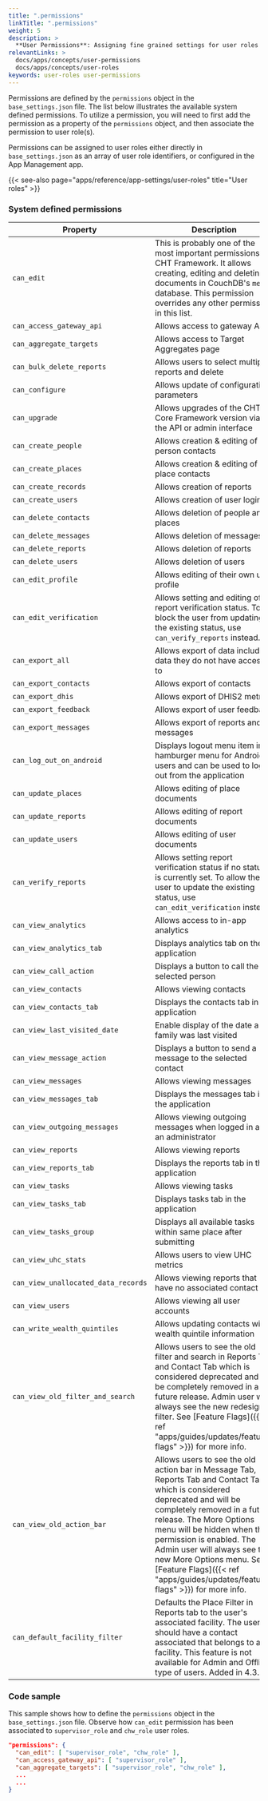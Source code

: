 ```yaml
---
title: ".permissions"
linkTitle: ".permissions"
weight: 5
description: >
  **User Permissions**: Assigning fine grained settings for user roles
relevantLinks: >
  docs/apps/concepts/user-permissions
  docs/apps/concepts/user-roles
keywords: user-roles user-permissions
---
```


Permissions are defined by the `permissions` object in the `base_settings.json` file. The list below illustrates the available system defined permissions. To utilize a permission, you will need to first add the permission as a property of the `permissions` object, and then associate the permission to user role(s).

Permissions can be assigned to user roles either directly in `base_settings.json` as an array of user role identifiers, or configured in the App Management app.

{{< see-also page="apps/reference/app-settings/user-roles" title="User roles" >}}

### System defined permissions

|Property| Description                                                                                                                                                                                                                                                                                                                                                                               |
|-------|-------------------------------------------------------------------------------------------------------------------------------------------------------------------------------------------------------------------------------------------------------------------------------------------------------------------------------------------------------------------------------------------|
| `can_edit` | This is probably one of the most important permissions in CHT Framework. It allows creating, editing and deleting documents in CouchDB's `medic` database. This permission overrides any other permission in this list.                                                                                                                                                                   |
| `can_access_gateway_api` | Allows access to gateway API                                                                                                                                                                                                                                                                                                                                                              |
| `can_aggregate_targets` | Allows access to Target Aggregates page                                                                                                                                                                                                                                                                                                                                                   |
| `can_bulk_delete_reports` | Allows users to select multiple reports and delete                                                                                                                                                                                                                                                                                                                                        |
| `can_configure` | Allows update of configuration parameters                                                                                                                                                                                                                                                                                                                                                 |
| `can_upgrade` | Allows upgrades of the CHT Core Framework version via the API or admin interface                                                                                                                                                                                                                                                                                                          |
| `can_create_people` | Allows creation & editing of person contacts                                                                                                                                                                                                                                                                                                                                              |
| `can_create_places` | Allows creation & editing of place contacts                                                                                                                                                                                                                                                                                                                                               |
| `can_create_records` | Allows creation of reports                                                                                                                                                                                                                                                                                                                                                                |
| `can_create_users` | Allows creation of user logins                                                                                                                                                                                                                                                                                                                                                            |
| `can_delete_contacts` | Allows deletion of people and places                                                                                                                                                                                                                                                                                                                                                      |
| `can_delete_messages` | Allows deletion of messages                                                                                                                                                                                                                                                                                                                                                               |
| `can_delete_reports` | Allows deletion of reports                                                                                                                                                                                                                                                                                                                                                                |
| `can_delete_users` | Allows deletion of users                                                                                                                                                                                                                                                                                                                                                                  |
| `can_edit_profile` | Allows editing of their own user profile                                                                                                                                                                                                                                                                                                                                                  |
| `can_edit_verification` | Allows setting and editing of report verification status. To block the user from updating the existing status, use `can_verify_reports` instead.                                                                                                                                                                                                                                          |
| `can_export_all` | Allows export of data including data they do not have access to                                                                                                                                                                                                                                                                                                                           |
| `can_export_contacts` | Allows export of contacts                                                                                                                                                                                                                                                                                                                                                                 |
| `can_export_dhis` | Allows export of DHIS2 metrics                                                                                                                                                                                                                                                                                                                                                            |
| `can_export_feedback` | Allows export of user feedback                                                                                                                                                                                                                                                                                                                                                            |
| `can_export_messages` | Allows export of reports and messages                                                                                                                                                                                                                                                                                                                                                     |
| `can_log_out_on_android` | 	Displays logout menu item in hamburger menu for Android users and can be used to log out from the application                                                                                                                                                                                                                                                                            |
| `can_update_places` | Allows editing of place documents                                                                                                                                                                                                                                                                                                                                                         |
| `can_update_reports` | Allows editing of report documents                                                                                                                                                                                                                                                                                                                                                        |
| `can_update_users` | Allows editing of user documents                                                                                                                                                                                                                                                                                                                                                          |
| `can_verify_reports` | Allows setting report verification status if no status is currently set. To allow the user to update the existing status, use `can_edit_verification` instead.                                                                                                                                                                                                                            |
| `can_view_analytics` | Allows access to in-app analytics                                                                                                                                                                                                                                                                                                                                                         |
| `can_view_analytics_tab` | Displays analytics tab on the application                                                                                                                                                                                                                                                                                                                                                 |
| `can_view_call_action` | Displays a button to call the selected person                                                                                                                                                                                                                                                                                                                                             |
| `can_view_contacts` | Allows viewing contacts                                                                                                                                                                                                                                                                                                                                                                   |
| `can_view_contacts_tab` | 	Displays the contacts tab in the application                                                                                                                                                                                                                                                                                                                                             |
| `can_view_last_visited_date` | Enable display of the date a family was last visited                                                                                                                                                                                                                                                                                                                                      |
| `can_view_message_action` | 	Displays a button to send a message to the selected contact                                                                                                                                                                                                                                                                                                                              |
| `can_view_messages` | Allows viewing messages                                                                                                                                                                                                                                                                                                                                                                   |
| `can_view_messages_tab` | 	Displays the messages tab in the application                                                                                                                                                                                                                                                                                                                                             |
| `can_view_outgoing_messages` | Allows viewing outgoing messages when logged in as an administrator                                                                                                                                                                                                                                                                                                                       |
| `can_view_reports` | Allows viewing reports                                                                                                                                                                                                                                                                                                                                                                    |
| `can_view_reports_tab` | Displays the reports tab in the application                                                                                                                                                                                                                                                                                                                                               |
| `can_view_tasks` | Allows viewing tasks                                                                                                                                                                                                                                                                                                                                                                      |
| `can_view_tasks_tab` | Displays tasks tab in the application                                                                                                                                                                                                                                                                                                                                                     |
| `can_view_tasks_group` | Displays all available tasks within same place after submitting                                                                                                                                                                                                                                                                                                                           |
| `can_view_uhc_stats` | Allows users to view UHC metrics                                                                                                                                                                                                                                                                                                                                                          |
| `can_view_unallocated_data_records` | Allows viewing reports that have no associated contact                                                                                                                                                                                                                                                                                                                                    |
| `can_view_users` | Allows viewing all user accounts                                                                                                                                                                                                                                                                                                                                                          |
| `can_write_wealth_quintiles` | Allows updating contacts with wealth quintile information                                                                                                                                                                                                                                                                                                                                 |
| `can_view_old_filter_and_search` | Allows users to see the old filter and search in Reports Tab and Contact Tab which is considered deprecated and will be completely removed in a future release. Admin user will always see the new redesigned filter. See [Feature Flags]({{< ref "apps/guides/updates/feature-flags" >}}) for more info.                                                                                 |
| `can_view_old_action_bar` | Allows users to see the old action bar in Message Tab, Reports Tab and Contact Tab which is considered deprecated and will be completely removed in a future release. The More Options menu will be hidden when this permission is enabled. The Admin user will always see the new More Options menu. See [Feature Flags]({{< ref "apps/guides/updates/feature-flags" >}}) for more info. |
| `can_default_facility_filter` | Defaults the Place Filter in Reports tab to the user's associated facility. The user should have a contact associated that belongs to a facility. This feature is not available for Admin and Offline type of users. Added in 4.3.                                                                                                                                                        |

### Code sample
This sample shows how to define the `permissions` object in the `base_settings.json` file. Observe how `can_edit` permission has been associated to `supervisor_role` and `chw_role` user roles.
```json
"permissions": {
  "can_edit": [ "supervisor_role", "chw_role" ],
  "can_access_gateway_api": [ "supervisor_role" ],
  "can_aggregate_targets": [ "supervisor_role", "chw_role" ],
  ...
  ...
}
```
